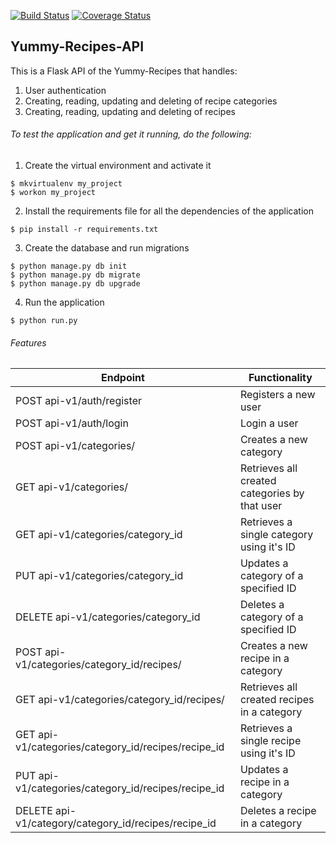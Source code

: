 [![Build Status](https://travis-ci.org/LehruAngela/yummy-recipes-api.png)](https://travis-ci.org/LehruAngela/yummy-recipes-api)
[![Coverage Status](https://coveralls.io/repos/github/LehruAngela/yummy-recipes-api/badge.svg?branch=master)](https://coveralls.io/github/LehruAngela/yummy-recipes-api?branch=master)

## Yummy-Recipes-API
This is a Flask API of the Yummy-Recipes that handles:
1. User authentication
2. Creating, reading, updating and deleting of recipe categories
3. Creating, reading, updating and deleting of recipes

###### To test the application and get it running, do the following:
1. Create the virtual environment and activate it
 ```
 $ mkvirtualenv my_project
 $ workon my_project
 ```
 
2. Install the requirements file for all the dependencies of the application
```
$ pip install -r requirements.txt
```

3. Create the database and run migrations
```
$ python manage.py db init
$ python manage.py db migrate
$ python manage.py db upgrade
```

4. Run the application
```
$ python run.py
```

###### Features
Endpoint | Functionality
------------ | -------------
POST api-v1/auth/register | Registers a new user
POST api-v1/auth/login | Login a user
POST api-v1/categories/ | Creates a new category
GET api-v1/categories/ | Retrieves all created categories by that user
GET api-v1/categories/category_id | Retrieves a single category using it's ID
PUT api-v1/categories/category_id | Updates a category of a specified ID
DELETE api-v1/categories/category_id | Deletes a category of a specified ID
POST api-v1/categories/category_id/recipes/ | Creates a new recipe in a category 
GET api-v1/categories/category_id/recipes/ | Retrieves all created recipes in a category
GET api-v1/categories/category_id/recipes/recipe_id | Retrieves a single recipe using it's ID
PUT api-v1/categories/category_id/recipes/recipe_id | Updates a recipe in a category
DELETE api-v1/category/category_id/recipes/recipe_id | Deletes a recipe in a category
